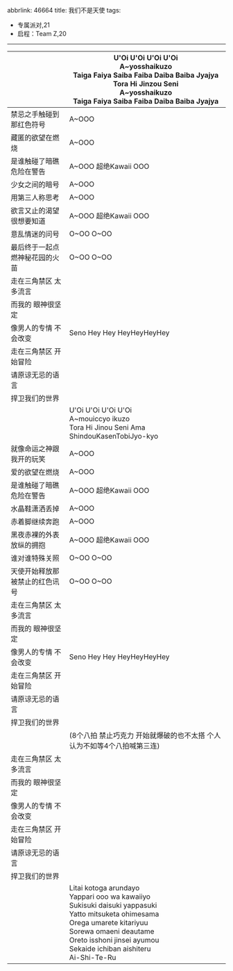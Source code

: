abbrlink: 46664
title: 我们不是天使
tags:
  - 专属派对,21
  - 启程：Team Z,20
---
|      |U'Oi U'Oi U'Oi U'Oi<br>A~yosshaikuzo<br>Taiga Faiya Saiba Faiba Daiba Baiba Jyajya<br>Tora Hi Jinzou Seni<br>A~yosshaikuzo<br>Taiga Faiya Saiba Faiba Daiba Baiba Jyajya|
|--|--|
|禁忌之手触碰到那红色符号|A~OOO|
|藏匿的欲望在燃烧|A~OOO|
|是谁触碰了暗礁 危险在警告|A~OOO 超绝Kawaii OOO|
|少女之间的暗号|A~OOO|
|用第三人称思考|A~OOO|
|欲言又止的渴望 很想要知道|A~OOO 超绝Kawaii OOO|
|意乱情迷的问号|O~OO O~OO|
|最后终于一起点燃神秘花园的火苗|O~OO O~OO|
|走在三角禁区 太多流言|      |
|而我的 眼神很坚定|      |
|像男人的专情 不会改变|Seno Hey Hey HeyHeyHeyHey|
|走在三角禁区 开始冒险|      |
|请原谅无忌的语言|      |
|捍卫我们的世界|      |
|      |U'Oi U'Oi U'Oi U'Oi<br>A~mouiccyo ikuzo<br>Tora Hi Jinou Seni Ama ShindouKasenTobiJyo-kyo|
|就像命运之神跟我开的玩笑|A~OOO|
|爱的欲望在燃烧|A~OOO|
|是谁触碰了暗礁 危险在警告|A~OOO 超绝Kawaii OOO|
|水晶鞋潇洒丢掉|A~OOO|
|赤着脚继续奔跑|A~OOO|
|黑夜赤裸的外表 放纵的拥抱|A~OOO 超绝Kawaii OOO|
|谁对谁特殊关照|O~OO O~OO|
|天使开始释放那被禁止的红色讯号|O~OO O~OO|
|走在三角禁区 太多流言|      |
|而我的 眼神很坚定|      |
|像男人的专情 不会改变|Seno Hey Hey HeyHeyHeyHey|
|走在三角禁区 开始冒险|      |
|请原谅无忌的语言|      |
|捍卫我们的世界|      |
|      |(8个八拍 禁止巧克力 开始就爆破的也不太搭 个人认为不如等4个八拍喊第三连)|
|走在三角禁区 太多流言|      |
|而我的 眼神很坚定|      |
|像男人的专情 不会改变|      |
|走在三角禁区 开始冒险|      |
|请原谅无忌的语言|      |
|捍卫我们的世界|      |
|      |Litai kotoga arundayo<br>Yappari ooo wa kawaiiyo<br>Sukisuki daisuki yappasuki<br>Yatto mitsuketa ohimesama<br>Orega umarete kitariyuu<br>Sorewa omaeni deautame<br>Oreto isshoni jinsei ayumou<br>Sekaide ichiban aishiteru<br>Ai-Shi-Te-Ru|
